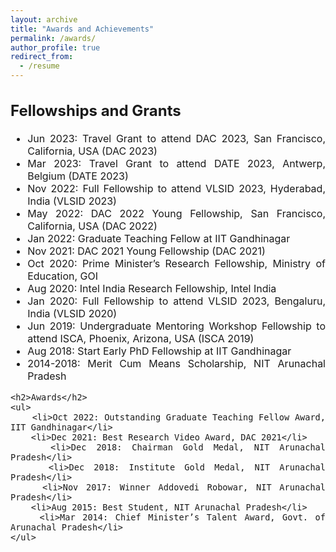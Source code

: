 ```yaml
---
layout: archive
title: "Awards and Achievements"
permalink: /awards/
author_profile: true
redirect_from:
  - /resume
---
```


<div style="text-align: justify; font-size: 16px;">
    <h2>Fellowships and Grants</h2>
    <ul>
        <li>Jun 2023: Travel Grant to attend DAC 2023, San Francisco, California, USA (DAC 2023)</li>
        <li>Mar 2023: Travel Grant to attend DATE 2023, Antwerp, Belgium (DATE 2023)</li>
        <li>Nov 2022: Full Fellowship to attend VLSID 2023, Hyderabad, India (VLSID 2023)</li>
        <li>May 2022: DAC 2022 Young Fellowship, San Francisco, California, USA (DAC 2022)</li>
        <li>Jan 2022: Graduate Teaching Fellow at IIT Gandhinagar</li>
        <li>Nov 2021: DAC 2021 Young Fellowship (DAC 2021)</li>
        <li>Oct 2020: Prime Minister’s Research Fellowship, Ministry of Education, GOI</li>
        <li>Aug 2020: Intel India Research Fellowship, Intel India</li>
        <li>Jan 2020: Full Fellowship to attend VLSID 2023, Bengaluru, India (VLSID 2020)</li>
        <li>Jun 2019: Undergraduate Mentoring Workshop Fellowship to attend ISCA, Phoenix, Arizona, USA (ISCA 2019)</li>
        <li>Aug 2018: Start Early PhD Fellowship at IIT Gandhinagar</li>
        <li>2014-2018: Merit Cum Means Scholarship, NIT Arunachal Pradesh</li>
    </ul>
    
    <h2>Awards</h2>
    <ul>
        <li>Oct 2022: Outstanding Graduate Teaching Fellow Award, IIT Gandhinagar</li>
        <li>Dec 2021: Best Research Video Award, DAC 2021</li>
        <li>Dec 2018: Chairman Gold Medal, NIT Arunachal Pradesh</li>
        <li>Dec 2018: Institute Gold Medal, NIT Arunachal Pradesh</li>
        <li>Nov 2017: Winner Addovedi Robowar, NIT Arunachal Pradesh</li>
        <li>Aug 2015: Best Student, NIT Arunachal Pradesh</li>
        <li>Mar 2014: Chief Minister’s Talent Award, Govt. of Arunachal Pradesh</li>
    </ul>
</div>
